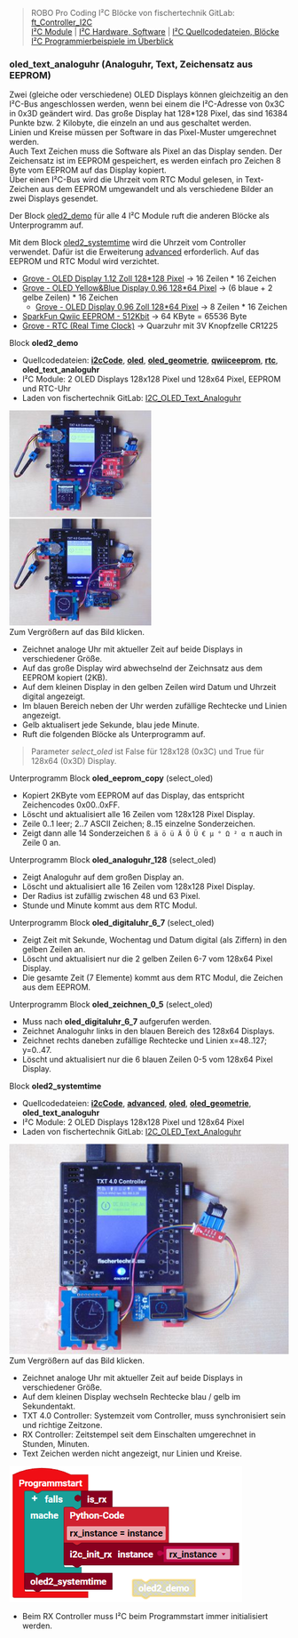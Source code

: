 
> ROBO Pro Coding I²C Blöcke von fischertechnik GitLab: [ft_Controller_I2C](https://git.fischertechnik-cloud.com/i2c/ft_Controller_I2C)\
> [I²C Module](https://elssner.github.io/ft-Controller-I2C/#tabelle-1) |
[I²C Hardware, Software](https://elssner.github.io/ft-Controller-I2C/#ic) |
[I²C Quellcodedateien, Blöcke](https://elssner.github.io/ft-Controller-I2C/#beschreibung-der-quellcodedateien-alphabetisch-geordnet)\
[I²C Programmierbeispiele im Überblick](../examples)


### oled_text_analoguhr (Analoguhr, Text, Zeichensatz aus EEPROM)

Zwei (gleiche oder verschiedene) OLED Displays können gleichzeitig an den I²C-Bus angeschlossen werden, wenn bei einem die I²C-Adresse von 0x3C in 0x3D geändert wird.
Das große Display hat 128*128 Pixel, das sind 16384 Punkte bzw. 2 Kilobyte, die einzeln an und aus geschaltet werden.\
Linien und Kreise müssen per Software in das Pixel-Muster umgerechnet werden.\
Auch Text Zeichen muss die Software als Pixel an das Display senden. Der Zeichensatz ist im EEPROM gespeichert, es werden einfach pro Zeichen 8 Byte vom EEPROM auf das Display kopiert.\
Über einen I²C-Bus wird die Uhrzeit vom RTC Modul gelesen, in Text-Zeichen aus dem EEPROM umgewandelt und als verschiedene Bilder an zwei Displays gesendet.

Der Block [oled2_demo](#oled2_demo) für alle 4 I²C Module ruft die anderen Blöcke als Unterprogramm auf.

Mit dem Block [oled2_systemtime](#oled2_systemtime) wird die Uhrzeit vom Controller verwendet. Dafür ist die Erweiterung [advanced](../#advancedpy) erforderlich. Auf das EEPROM und RTC Modul wird verzichtet.

* [Grove - OLED Display 1.12 Zoll 128*128 Pixel](https://wiki.seeedstudio.com/Grove-OLED-Display-1.12-SH1107_V3.0) → 16 Zeilen * 16 Zeichen
* [Grove - OLED Yellow&Blue Display 0.96 128*64 Pixel](https://wiki.seeedstudio.com/Grove-OLED-Yellow&Blue-Display-0.96-SSD1315_V1.0) → (6 blaue + 2 gelbe Zeilen) * 16 Zeichen
  * [Grove - OLED Display 0.96 Zoll 128*64 Pixel](https://wiki.seeedstudio.com/Grove-OLED_Display_0.96inch/) → 8 Zeilen * 16 Zeichen
* [SparkFun Qwiic EEPROM - 512Kbit](https://www.sparkfun.com/products/18355) → 64 KByte = 65536 Byte
* [Grove - RTC (Real Time Clock)](https://wiki.seeedstudio.com/Grove_High_Precision_RTC) → Quarzuhr mit 3V Knopfzelle CR1225

<a name="oled2_demo"></a>
Block **oled2_demo**
* Quellcodedateien: **[i2cCode](../#i2ccodepy)**, **[oled](../#oledpy)**, **[oled_geometrie](../#oled_geometriepy)**, **[qwiiceeprom](../#qwiiceeprompy)**, **[rtc](../#rtcpy)**, **oled_text_analoguhr**
* I²C Module: 2 OLED Displays 128x128 Pixel und 128x64 Pixel, EEPROM und RTC-Uhr
* Laden von fischertechnik GitLab: [I2C_OLED_Text_Analoguhr](https://git.fischertechnik-cloud.com/i2c/I2C_OLED_Text_Analoguhr)

[![](DSC00536_256.JPG)](DSC00536.JPG) [![](DSC00540_256.JPG)](DSC00540.JPG)\
Zum Vergrößern auf das Bild klicken.

* Zeichnet analoge Uhr mit aktueller Zeit auf beide Displays in verschiedener Größe.
* Auf das große Display wird abwechselnd der Zeichnsatz aus dem EEPROM kopiert (2KB).
* Auf dem kleinen Display in den gelben Zeilen wird Datum und Uhrzeit digital angezeigt.
* Im blauen Bereich neben der Uhr werden zufällige Rechtecke und Linien angezeigt.
* Gelb aktualisert jede Sekunde, blau jede Minute.
* Ruft die folgenden Blöcke als Unterprogramm auf.

> Parameter *select_oled* ist False für 128x128 (0x3C) und True für 128x64 (0x3D) Display.

Unterprogramm Block **oled_eeprom_copy** (select_oled)
* Kopiert 2KByte vom EEPROM auf das Display, das entspricht Zeichencodes 0x00..0xFF.
* Löscht und aktualisiert alle 16 Zeilen vom 128x128 Pixel Display.
* Zeile 0..1 leer; 2..7 ASCII Zeichen; 8..15 einzelne Sonderzeichen.
* Zeigt dann alle 14 Sonderzeichen `ß ä ö ü Ä Ö Ü € µ ° Ω ² α π` auch in Zeile 0 an.

Unterprogramm Block **oled_analoguhr_128** (select_oled)
* Zeigt Analoguhr auf dem großen Display an.
* Löscht und aktualisiert alle 16 Zeilen vom 128x128 Pixel Display.
* Der Radius ist zufällig zwischen 48 und 63 Pixel.
* Stunde und Minute kommt aus dem RTC Modul.

Unterprogramm Block **oled_digitaluhr_6_7** (select_oled)
* Zeigt Zeit mit Sekunde, Wochentag und Datum digital (als Ziffern) in den gelben Zeilen an.
* Löscht und aktualisiert nur die 2 gelben Zeilen 6-7 vom 128x64 Pixel Display.
* Die gesamte Zeit (7 Elemente) kommt aus dem RTC Modul, die Zeichen aus dem EEPROM.

Unterprogramm Block **oled_zeichnen_0_5** (select_oled)
* Muss nach  **oled_digitaluhr_6_7** aufgerufen werden.
* Zeichnet Analoguhr links in den blauen Bereich des 128x64 Displays.
* Zeichnet rechts daneben zufällige Rechtecke und Linien x=48..127; y=0..47.
* Löscht und aktualisiert nur die 6 blauen Zeilen 0-5 vom 128x64 Pixel Display.


<a name="oled2_systemtime"></a>
Block **oled2_systemtime**
* Quellcodedateien: **[i2cCode](../#i2ccodepy)**, **[advanced](../#advancedpy)**, **[oled](../#oledpy)**, **[oled_geometrie](../#oled_geometriepy)**, **oled_text_analoguhr**
* I²C Module: 2 OLED Displays 128x128 Pixel und 128x64 Pixel
* Laden von fischertechnik GitLab: [I2C_OLED_Text_Analoguhr](https://git.fischertechnik-cloud.com/i2c/I2C_OLED_Text_Analoguhr)

[![](DSC00544_512.JPG)](DSC00544.JPG)\
Zum Vergrößern auf das Bild klicken.

* Zeichnet analoge Uhr mit aktueller Zeit auf beide Displays in verschiedener Größe.
* Auf dem kleinen Display wechseln Rechtecke blau / gelb im Sekundentakt.
* TXT 4.0 Controller: Systemzeit vom Controller, muss synchronisiert sein und richtige Zeitzone.
* RX Controller: Zeitstempel seit dem Einschalten umgerechnet in Stunden, Minuten.
* Text Zeichen werden nicht angezeigt, nur Linien und Kreise.

![](oled2_systemtime.png)
* Beim RX Controller muss I²C beim Programmstart immer initialisiert werden.
